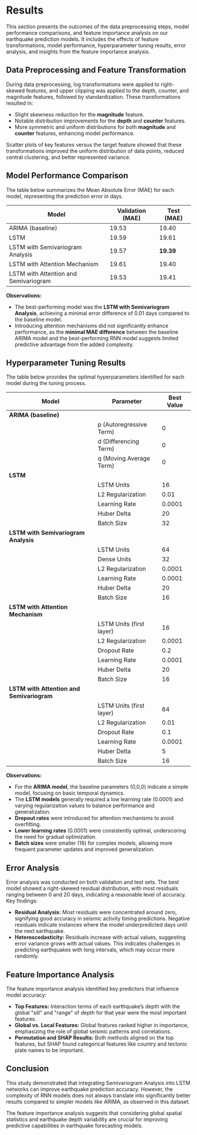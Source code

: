 # Results

This section presents the outcomes of the data preprocessing steps, model performance comparisons, and feature importance analysis on our earthquake prediction models. It includes the effects of feature transformations, model performance, hyperparameter tuning results, error analysis, and insights from the feature importance analysis.

## Data Preprocessing and Feature Transformation

During data preprocessing, log transformations were applied to right-skewed features, and upper clipping was applied to the depth, counter, and magnitude features, followed by standardization. These transformations resulted in:

- Slight skewness reduction for the **magnitude** feature.
- Notable distribution improvements for the **depth** and **counter** features.
- More symmetric and uniform distributions for both **magnitude** and **counter** features, enhancing model performance.

Scatter plots of key features versus the target feature showed that these transformations improved the uniform distribution of data points, reduced central clustering, and better represented variance.

## Model Performance Comparison

The table below summarizes the Mean Absolute Error (MAE) for each model, representing the prediction error in days.

| Model                            | Validation (MAE) | Test (MAE) |
|----------------------------------|------------------|------------|
| ARIMA (baseline)                 | 19.53           | 19.40      |
| LSTM                             | 19.59           | 19.61      |
| LSTM with Semivariogram Analysis | 19.57           | **19.39**      |
| LSTM with Attention Mechanism    | 19.61           | 19.40      |
| LSTM with Attention and Semivariogram | 19.53     | 19.41      |

**Observations:**
- The best-performing model was the **LSTM with Semivariogram Analysis**, achieving a minimal error difference of 0.01 days compared to the baseline model.
- Introducing attention mechanisms did not significantly enhance performance, as the **minimal MAE difference** between the baseline ARIMA model and the best-performing RNN model suggests limited predictive advantage from the added complexity.

## Hyperparameter Tuning Results

The table below provides the optimal hyperparameters identified for each model during the tuning process.

| Model                           | Parameter              | Best Value |
|---------------------------------|------------------------|------------|
| **ARIMA (baseline)**            
|                                  | p (Autoregressive Term) | 0          |
|                                 | d (Differencing Term)  | 0          |
|                                 | q (Moving Average Term)| 0          |
| **LSTM**                        
|                                  | LSTM Units             | 16         |
|                                 | L2 Regularization      | 0.01       |
|                                 | Learning Rate          | 0.0001     |
|                                 | Huber Delta            | 20         |
|                                 | Batch Size             | 32         |
| **LSTM with Semivariogram Analysis** 
|                                  | LSTM Units         | 64         |
|                                 | Dense Units            | 32         |
|                                 | L2 Regularization      | 0.0001     |
|                                 | Learning Rate          | 0.0001     |
|                                 | Huber Delta            | 20         |
|                                 | Batch Size             | 16         |
| **LSTM with Attention Mechanism** 
|                                  | LSTM Units (first layer) | 16    |
|                                 | L2 Regularization      | 0.0001     |
|                                 | Dropout Rate           | 0.2        |
|                                 | Learning Rate          | 0.0001     |
|                                 | Huber Delta            | 20         |
|                                 | Batch Size             | 16         |
| **LSTM with Attention and Semivariogram** 
|                                  | LSTM Units (first layer) | 64 |
|                                 | L2 Regularization      | 0.01       |
|                                 | Dropout Rate           | 0.1        |
|                                 | Learning Rate          | 0.0001     |
|                                 | Huber Delta            | 5          |
|                                 | Batch Size             | 16         |

**Observations:**
- For the **ARIMA model**, the baseline parameters (0,0,0) indicate a simple model, focusing on basic temporal dynamics.
- The **LSTM models** generally required a low learning rate (0.0001) and varying regularization values to balance performance and generalization.
- **Dropout rates** were introduced for attention mechanisms to avoid overfitting.
- **Lower learning rates** (0.0001) were consistently optimal, underscoring the need for gradual optimization.
- **Batch sizes** were smaller (16) for complex models, allowing more frequent parameter updates and improved generalization.

## Error Analysis

Error analysis was conducted on both validation and test sets. The best model showed a right-skewed residual distribution, with most residuals ranging between 0 and 20 days, indicating a reasonable level of accuracy. Key findings:

- **Residual Analysis:** Most residuals were concentrated around zero, signifying good accuracy in seismic activity timing predictions. Negative residuals indicate instances where the model underpredicted days until the next earthquake.
- **Heteroscedasticity:** Residuals increase with actual values, suggesting error variance grows with actual values. This indicates challenges in predicting earthquakes with long intervals, which may occur more randomly.

## Feature Importance Analysis

The feature importance analysis identified key predictors that influence model accuracy:

- **Top Features:** Interaction terms of each earthquake’s depth with the global "sill" and "range" of depth for that year were the most important features.
- **Global vs. Local Features:** Global features ranked higher in importance, emphasizing the role of global seismic patterns and correlations.
- **Permutation and SHAP Results:** Both methods aligned on the top features, but SHAP found categorical features like country and tectonic plate names to be important.

## Conclusion

This study demonstrated that integrating Semivariogram Analysis into LSTM networks can improve earthquake prediction accuracy. However, the complexity of RNN models does not always translate into significantly better results compared to simpler models like ARIMA, as observed in this dataset.

The feature importance analysis suggests that considering global spatial statistics and earthquake depth variability are crucial for improving predictive capabilities in earthquake forecasting models.
